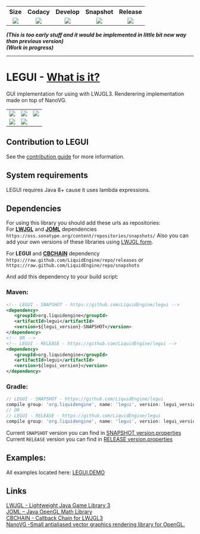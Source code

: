 <table>
  <tr>
    <th align="center">Size</th>
    <th align="center">Codacy</th>
    <th align="center">Develop</th>
    <th align="center">Snapshot</th>
    <th align="center">Release</th>
  </tr>
  <tr>
    <td align="center"><img src="https://reposs.herokuapp.com/?path=LiquidEngine/legui"/></td>
    <td align="center"><a href="https://www.codacy.com/app/LiquidEngine/legui?utm_source=github.com&amp;utm_medium=referral&amp;utm_content=LiquidEngine/legui&amp;utm_campaign=Badge_Grade"><img src="https://api.codacy.com/project/badge/Grade/e3a864cc6d6a4f08938a7b368bdb35da"/></a></td>
    <td align="center"><a href="http://jenkins.liquidengine.tk/job/LEGUI_DEVELOP/" target="_blank">
      <img src="http://jenkins.liquidengine.tk/buildStatus/icon?job=LEGUI_DEVELOP"/>
    </a></td>
    <td align="center"><a href="http://jenkins.liquidengine.tk/job/LEGUI_SNAPSHOTS/" target="_blank">
      <img src="http://jenkins.liquidengine.tk/buildStatus/icon?job=LEGUI_SNAPSHOTS"/>
    </a></td>
    <td align="center"><a href="http://jenkins.liquidengine.tk/job/LEGUI_RELEASES/" target="_blank">
      <img src="http://jenkins.liquidengine.tk/buildStatus/icon?job=LEGUI_RELEASES"/>
    </a></td>
  </tr>
</table>

_**(This is too early stuff and it would be implemented in little bit new way than previous version)**_  
_**(Work in progress)**_
___
# LEGUI - [What is it?](https://liquidengine.github.io/legui/)  
GUI implementation for using with LWJGL3.
Renderering implementation made on top of NanoVG.
<table>
  <tr>
    <td><img src="https://liquidengine.github.io/legui/images/demo/0.bmp" /></td>
    <td><img src="https://liquidengine.github.io/legui/images/demo/55.bmp" /></td>
    <td><img src="https://liquidengine.github.io/legui/images/demo/209.bmp" /></td>
  </tr>
  <tr>
    <td><img src="https://liquidengine.github.io/legui/images/demo/646.bmp" /></td>
    <td><img src="https://liquidengine.github.io/legui/images/demo/813.bmp" /></td>
    <td></td>
  </tr>
</table>

## Contribution to LEGUI
See the [contribution guide](CONTRIBUTING.md) for more information.

## System requirements
LEGUI requires Java 8+ cause it uses lambda expressions.

## Dependencies
For using this library you should add these urls as repositories:  
For **[LWJGL](https://github.com/LWJGL/lwjgl3)** and **[JOML](https://github.com/JOML-CI/JOML)** dependencies  
`https://oss.sonatype.org/content/repositories/snapshots/`
Also you can add your own versions of these libraries using [LWJGL form](https://www.lwjgl.org/download).

For **LEGUI** and **[CBCHAIN](https://github.com/LiquidEngine/cbchain)** dependency  
`https://raw.github.com/LiquidEngine/repo/releases` or  
`https://raw.github.com/LiquidEngine/repo/snapshots` 

And add this dependency to your build script:  
### Maven:
 ```xml
<!-- LEGUI - SNAPSHOT - https://github.com/LiquidEngine/legui -->
<dependency>
    <groupId>org.liquidengine</groupId>
    <artifactId>legui</artifactId>
    <version>${legui_version}-SNAPSHOT</version>
</dependency>
<!-- OR -->
<!-- LEGUI - RELEASE - https://github.com/LiquidEngine/legui -->
<dependency>
    <groupId>org.liquidengine</groupId>
    <artifactId>legui</artifactId>
    <version>${legui_version}</version>
</dependency>
 ```
### Gradle:
  ```groovy
// LEGUI - SNAPSHOT - https://github.com/LiquidEngine/legui
compile group: 'org.liquidengine', name: 'legui', version: legui_version + '-SNAPSHOT', changing: true;
// OR
// LEGUI - RELEASE - https://github.com/LiquidEngine/legui
compile group: 'org.liquidengine', name: 'legui', version: legui_version, changing: true;
  ```
  
  Current `SNAPSHOT` version you can find in [SNAPSHOT version.properties](https://github.com/LiquidEngine/legui/blob/snapshots/version.properties)  
  Current `RELEASE` version you can find in [RELEASE version.properties](https://github.com/LiquidEngine/legui/blob/releases/version.properties)  
  
## Examples:
All examples located here: 
[LEGUI.DEMO](https://github.com/LiquidEngine/legui.demo)

## Links
[LWJGL - Lightweight Java Game Library 3](https://github.com/LWJGL/lwjgl3)  
[JOML – Java OpenGL Math Library](https://github.com/JOML-CI/JOML)  
[CBCHAIN - Callback Chain for LWJGL3](https://github.com/LiquidEngine/cbchain)  
[NanoVG -Small antialiased vector graphics rendering library for OpenGL.](https://github.com/memononen/nanovg)  
